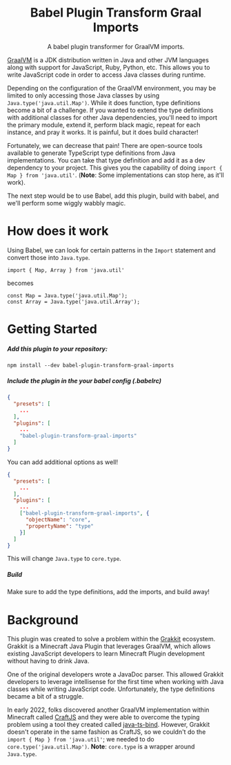 <h1 align="center">Babel Plugin Transform Graal Imports</h1>

<p align="center">A babel plugin transformer for GraalVM imports.</p>

[GraalVM](https://www.graalvm.org/) is a JDK distribution written in Java and other JVM languages along with support for
JavaScript, Ruby, Python, etc. This allows you to write JavaScript code in order to access Java classes during runtime.

Depending on the configuration of the GraalVM environment, you may be limited to only accessing those Java classes by
using `Java.type('java.util.Map')`. While it does function, type definitions become a bit of a challenge. If you wanted
to extend the type definitions with additional classes for other Java dependencies, you'll need to import the primary
module, extend it, perform black magic, repeat for each instance, and pray it works. It is painful, but it does build
character!

Fortunately, we can decrease that pain! There are open-source tools available to generate TypeScript type definitions
from Java implementations. You can take that type definition and add it as a dev dependency to your project. This gives
you the capability of doing `import { Map } from 'java.util'`. (**Note**: Some implementations can stop here, as it'll
work).

The next step would be to use Babel, add this plugin, build with babel, and we'll perform some wiggly wabbly magic.

# How does it work

Using Babel, we can look for certain patterns in the `Import` statement and convert those into `Java.type`.

`import { Map, Array } from 'java.util'`

becomes

```
const Map = Java.type('java.util.Map');
const Array = Java.type('java.util.Array');
```

# Getting Started

##### Add this plugin to your repository:

`npm install --dev babel-plugin-transform-graal-imports`

##### Include the plugin in the your babel config (.babelrc)

```json
{
  "presets": [
    ...
  ],
  "plugins": [
    ...
    "babel-plugin-transform-graal-imports"
  ]
}
```

You can add additional options as well!

```json
{
  "presets": [
    ...
  ],
  "plugins": [
    ...
    ["babel-plugin-transform-graal-imports", {
      "objectName": "core",
      "propertyName": "type"
    }]
  ]
}
```

This will change `Java.type` to `core.type`.

##### Build

Make sure to add the type definitions, add the imports, and build away!

# Background

This plugin was created to solve a problem within the [Grakkit](https://github.com/grakkit/grakkit) ecosystem. Grakkit
is a Minecraft Java Plugin that leverages GraalVM, which allows existing JavaScript developers to learn Minecraft Plugin
development without having to drink Java.

One of the original developers wrote a JavaDoc parser. This allowed Grakkit developers to leverage intellisense for the
first time when working with Java classes while writing JavaScript code. Unfortunately, the type definitions became a
bit of a struggle.

In early 2022, folks discovered another GraalVM implementation within Minecraft called
[CraftJS](https://github.com/Dysfold/craftjs) and they were able to overcome the typing problem using a tool they
created called [java-ts-bind](https://github.com/bensku/java-ts-bind). However, Grakkit doesn't operate in the same
fashion as CraftJS, so we couldn't do the `import { Map } from 'java.util'`; we needed to do
`core.type('java.util.Map')`. **Note**: `core.type` is a wrapper around `Java.type`.
